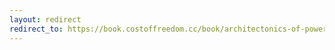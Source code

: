 ```yaml
---
layout: redirect
redirect_to: https://book.costoffreedom.cc/book/architectonics-of-power/why-i-choose-privacy.html
---
```

